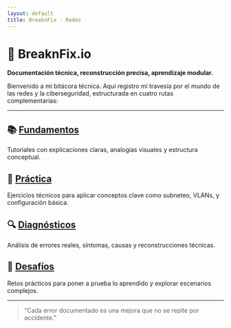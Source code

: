 ```yaml
---
layout: default
title: BreaknFix - Redes
---
```


# 🧠 BreaknFix.io  
**Documentación técnica, reconstrucción precisa, aprendizaje modular.**

Bienvenido a mi bitácora técnica. Aquí registro mi travesía por el mundo de las redes y la ciberseguridad, estructurada en cuatro rutas complementarias:

---



## 📚 [Fundamentos](fundamentos/fundamentosindex.md)
Tutoriales con explicaciones claras, analogías visuales y estructura conceptual.

## 🧪 [Práctica](practica/practicaindex.md)
Ejercicios técnicos para aplicar conceptos clave como subneteo, VLANs, y configuración básica.

## 🔍 [Diagnósticos](diagnosticos/index.md)
Análisis de errores reales, síntomas, causas y reconstrucciones técnicas.

## 🎯 [Desafíos](desafios/index.md)
Retos prácticos para poner a prueba lo aprendido y explorar escenarios complejos.

---

> “Cada error documentado es una mejora que no se repite por accidente.”
